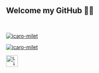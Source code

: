 ## Welcome my GitHub ✌🏻

</br>

[![icaro-milet](https://github-readme-stats.vercel.app/api?username=icaro-milet&theme=dark)](https://github.com/icaro-milet/)

[![icaro-milet](https://github-readme-stats.vercel.app/api/top-langs/?username=icaro-milet&hide=html&layout=compact&theme=dark)](https://github.com/icaro-milet/)

<code><a href="https://www.linkedin.com/in/icaro-milet/" target="_blank"><img height="32" src="https://img.shields.io/badge/LinkedIn-0077B5?style=for-the-badge&logo=linkedin&logoColor=white" alt="LinkedIn"/></a></code>
